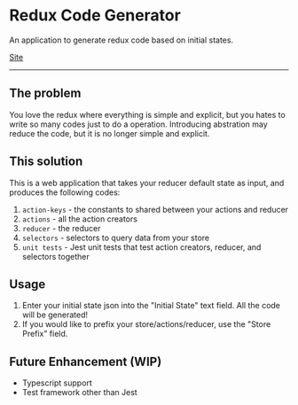 # Redux Code Generator

An application to generate redux code based on initial states.

[Site]

<hr />

## The problem

You love the redux where everything is simple and explicit, but you hates to write so many codes just to do a operation. Introducing abstration may reduce the code, but it is no longer simple and explicit.

## This solution

This is a web application that takes your reducer default state as input, and produces the following codes:

1. `action-keys` - the constants to shared between your actions and reducer
2. `actions` - all the action creators
3. `reducer` - the reducer
4. `selectors` - selectors to query data from your store
5. `unit tests` - Jest unit tests that test action creators, reducer, and selectors together

## Usage

1. Enter your initial state json into the "Initial State" text field. All the code will be generated!
1. If you would like to prefix your store/actions/reducer, use the "Store Prefix" field.

## Future Enhancement (WIP)

- Typescript support
- Test framework other than Jest

[site]: https://redux-code-generator.netlify.com/

